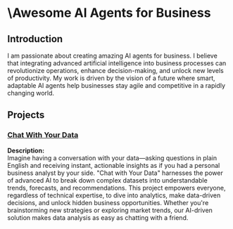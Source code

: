 # \Awesome AI Agents for Business

## Introduction
I am passionate about creating amazing AI agents for business. I believe that integrating advanced artificial intelligence into business processes can revolutionize operations, enhance decision-making, and unlock new levels of productivity. My work is driven by the vision of a future where smart, adaptable AI agents help businesses stay agile and competitive in a rapidly changing world.

## Projects

### [Chat With Your Data](https://www.google.com)
**Description:**  
Imagine having a conversation with your data—asking questions in plain English and receiving instant, actionable insights as if you had a personal business analyst by your side. "Chat with Your Data" harnesses the power of advanced AI to break down complex datasets into understandable trends, forecasts, and recommendations. This project empowers everyone, regardless of technical expertise, to dive into analytics, make data-driven decisions, and unlock hidden business opportunities. Whether you're brainstorming new strategies or exploring market trends, our AI-driven solution makes data analysis as easy as chatting with a friend.
